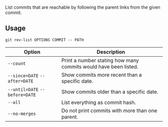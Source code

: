 ---
---

List commits that are reachable by following the parent links from the given commit.

## Usage

```shell
git rev-list OPTIONS COMMIT -- PATH
```

| Option | Description |
| --- | --- |
| `--count` | Print a number stating how many commits would have been listed. |
| `--since=DATE` `--after=DATE` | Show commits more recent than a specific date. |
| `--until=DATE` `--before=DATE` | Show commits older than a specific date. |
| `--all` | List everything as commit hash. |
| `--no-merges` | Do not print commits with more than one parent. |
